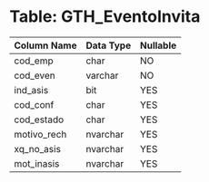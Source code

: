 # Table: GTH_EventoInvita

| Column Name | Data Type | Nullable |
|-------------|-----------|----------|
| cod_emp | char | NO |
| cod_even | varchar | NO |
| ind_asis | bit | YES |
| cod_conf | char | YES |
| cod_estado | char | YES |
| motivo_rech | nvarchar | YES |
| xq_no_asis | nvarchar | YES |
| mot_inasis | nvarchar | YES |
